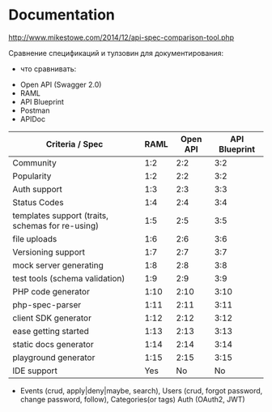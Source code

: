 # Documentation

http://www.mikestowe.com/2014/12/api-spec-comparison-tool.php

Сравнение спецификаций и тулзовин для документирования:

- что сравнивать:
 * Open API (Swagger 2.0)
 * RAML
 * API Blueprint
 * Postman
 * APIDoc

| Criteria / Spec | RAML | Open API | API Blueprint |
| -- | -- | -- | -- |
| Community | 1:2 | 2:2 | 3:2 |
| Popularity | 1:2 | 2:2 | 3:2 |
| Auth support | 1:3 | 2:3 | 3:3 |
| Status Codes | 1:4 | 2:4 | 3:4 |
| templates support (traits, schemas for re-using) | 1:5 | 2:5 | 3:5 |
| file uploads | 1:6 | 2:6 | 3:6 |
| Versioning support | 1:7 | 2:7 | 3:7 |
| mock server generating | 1:8 | 2:8 | 3:8 |
| test tools (schema validation) | 1:9 | 2:9 | 3:9 |
| PHP code generator | 1:10 | 2:10 | 3:10 |
| php-spec-parser | 1:11 | 2:11 | 3:11 |
| client SDK generator | 1:12 | 2:12 | 3:12 |
| ease getting started | 1:13 | 2:13 | 3:13 |
| static docs generator | 1:14 | 2:14 | 3:14 |
| playground generator | 1:15 | 2:15 | 3:15 |
| IDE support | Yes | No | No |


- Events (crud, apply|deny|maybe, search), Users (crud, forgot password, change password, follow), Categories(or tags) Auth (OAuth2, JWT)